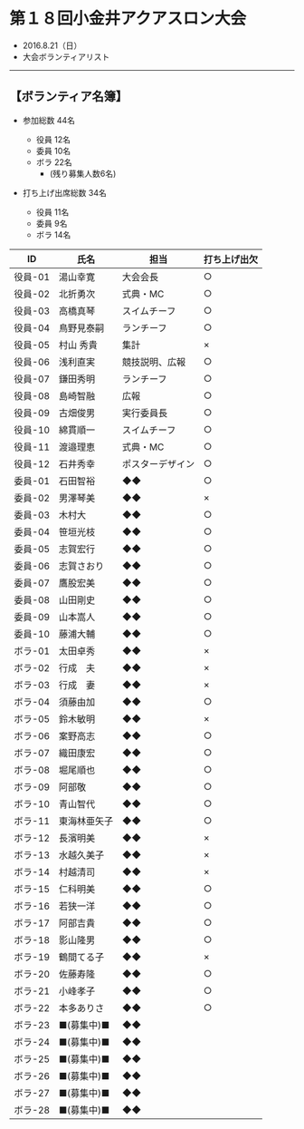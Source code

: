 # 第１８回小金井アクアスロン大会  
 * 2016.8.21（日）
 * 大会ボランティアリスト

---
## 【ボランティア名簿】  
   * 参加総数 44名  
     + 役員 12名  
     + 委員 10名  
     + ボラ 22名  
       - (残り募集人数6名)  

   * 打ち上げ出席総数 34名  
     + 役員 11名  
     + 委員 9名  
     + ボラ 14名  

|ID|氏名|担当|打ち上げ出欠|
|---|---|---|---|
|役員-01|湯山幸寛|大会会長|○|
|役員-02|北折勇次|式典・MC|○|
|役員-03|高橋真琴|スイムチーフ|○|
|役員-04|鳥野見泰嗣|ランチーフ|○|
|役員-05|村山 秀貴|集計|×|
|役員-06|浅利直実|競技説明、広報|○|
|役員-07|鎌田秀明|ランチーフ|○|
|役員-08|島崎智融|広報|○|
|役員-09|古畑俊男|実行委員長|○|
|役員-10|綿貫順一|スイムチーフ|○|
|役員-11|渡邉理恵|式典・MC|○|
|役員-12|石井秀幸|ポスターデザイン|○|
|委員-01|石田智裕|◆◆|○|
|委員-02|男澤琴美|◆◆|×|
|委員-03|木村大|◆◆|○|
|委員-04|笹垣光枝|◆◆|○|
|委員-05|志賀宏行|◆◆|○|
|委員-06|志賀さおり|◆◆|○|
|委員-07|鷹股宏美|◆◆|○|
|委員-08|山田剛史|◆◆|○|
|委員-09|山本嵩人|◆◆|○|
|委員-10|藤浦大輔|◆◆|○|
|ボラ-01|太田卓秀|◆◆|×|
|ボラ-02|行成　夫|◆◆|×|
|ボラ-03|行成　妻|◆◆|×|
|ボラ-04|須藤由加|◆◆|○|
|ボラ-05|鈴木敏明|◆◆|×|
|ボラ-06|案野高志|◆◆|○|
|ボラ-07|織田康宏|◆◆|○|
|ボラ-08|堀尾順也|◆◆|○|
|ボラ-09|阿部敬|◆◆|○|
|ボラ-10|青山智代|◆◆|○|
|ボラ-11|東海林亜矢子|◆◆|○|
|ボラ-12|長濱明美|◆◆|×|
|ボラ-13|水越久美子|◆◆|×|
|ボラ-14|村越清司|◆◆|×|
|ボラ-15|仁科明美|◆◆|○|
|ボラ-16|若狭一洋|◆◆|○|
|ボラ-17|阿部吉貴|◆◆|○|
|ボラ-18|影山隆男|◆◆|○|
|ボラ-19|鶴間てる子|◆◆|×|
|ボラ-20|佐藤寿隆|◆◆|○|
|ボラ-21|小峰孝子|◆◆|○|
|ボラ-22|本多ありさ|◆◆|○|
|ボラ-23|■(募集中)■|◆◆||
|ボラ-24|■(募集中)■|◆◆||
|ボラ-25|■(募集中)■|◆◆||
|ボラ-26|■(募集中)■|◆◆||
|ボラ-27|■(募集中)■|◆◆||
|ボラ-28|■(募集中)■|◆◆||
